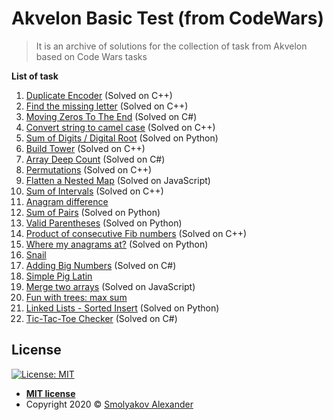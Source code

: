 # Akvelon Basic Test (from CodeWars)
> It is an archive of solutions for the collection of task from Akvelon based on Code Wars tasks

**List of task**
1. <a href="https://www.codewars.com/kata/54b42f9314d9229fd6000d9c">Duplicate Encoder</a> (Solved on C++)
2. <a href="https://www.codewars.com/kata/5839edaa6754d6fec10000a2">Find the missing letter</a> (Solved on C++)
3. <a href="https://www.codewars.com/kata/52597aa56021e91c93000cb0">Moving Zeros To The End</a> (Solved on C#)
4. <a href="https://www.codewars.com/kata/517abf86da9663f1d2000003">Convert string to camel case</a> (Solved on C++)
5. <a href="https://www.codewars.com/kata/541c8630095125aba6000c00">Sum of Digits / Digital Root</a> (Solved on Python)
6. <a href="https://www.codewars.com/kata/576757b1df89ecf5bd00073b">Build Tower</a> (Solved on C++)
7. <a href="https://www.codewars.com/kata/596f72bbe7cd7296d1000029">Array Deep Count</a> (Solved on C#)
8. <a href="https://www.codewars.com/kata/5254ca2719453dcc0b00027d">Permutations</a> (Solved on C++)
9. <a href="https://www.codewars.com/kata/52859abdf8fc1b12e0000141">Flatten a Nested Map</a> (Solved on JavaScript)
10. <a href="https://www.codewars.com/kata/52b7ed099cdc285c300001cd">Sum of Intervals</a> (Solved on C++)
11. <a href="https://www.codewars.com/kata/5b1b27c8f60e99a467000041">Anagram difference</a>
12. <a href="https://www.codewars.com/kata/54d81488b981293527000c8f">Sum of Pairs</a> (Solved on Python)
13. <a href="https://www.codewars.com/kata/52774a314c2333f0a7000688">Valid Parentheses</a> (Solved on Python)
14. <a href="https://www.codewars.com/kata/5541f58a944b85ce6d00006a">Product of consecutive Fib numbers</a> (Solved on C++)
15. <a href="https://www.codewars.com/kata/523a86aa4230ebb5420001e1">Where my anagrams at?</a> (Solved on Python)
16. <a href="https://www.codewars.com/kata/521c2db8ddc89b9b7a0000c1">Snail</a>
17. <a href="https://www.codewars.com/kata/525f4206b73515bffb000b21">Adding Big Numbers</a> (Solved on C#) 
18. <a href="https://www.codewars.com/kata/520b9d2ad5c005041100000f">Simple Pig Latin</a> 
19. <a href="https://www.codewars.com/kata/583af10620dda4da270000c5">Merge two arrays</a> (Solved on JavaScript)
20. <a href="https://www.codewars.com/kata/57e5279b7cf1aea5cf000359">Fun with trees: max sum</a>
21. <a href="https://www.codewars.com/kata/55cc33e97259667a08000044">Linked Lists - Sorted Insert</a> (Solved on Python)
22. <a href="https://www.codewars.com/kata/525caa5c1bf619d28c000335">Tic-Tac-Toe Checker</a> (Solved on C#)

## License
[![License: MIT](https://img.shields.io/badge/License-MIT-yellow.svg)](https://opensource.org/licenses/MIT)

- **[MIT license](http://opensource.org/licenses/mit-license.php)**
- Copyright 2020 © <a href="https://github.com/sphinx414" target="_blank">Smolyakov Alexander</a>
